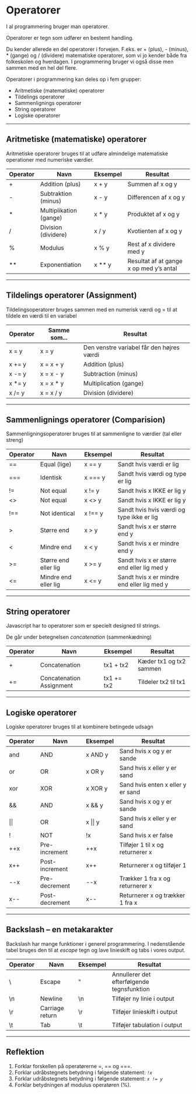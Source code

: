 # Operatorer
I al programmering bruger man operatorer.

Operatorer er tegn som udfører en bestemt handling. 

Du kender allerede en del operatorer i forvejen. F.eks. er + (plus), - (minus), * (gange) og / (dividere) matematiske operatorer, som vi jo kender både fra folkeskolen og hverdagen. I programmering bruger vi også disse men sammen med en hel del flere. 

Operatorer i programmering kan deles op i fem grupper:

* Aritmetiske (matematiske) operatorer
* Tildelings operatorer
* Sammenlignings operatorer
* String operatorer
* Logiske operatorer
___
## Aritmetiske (matematiske) operatorer

Aritmetiske operatorer bruges til at udføre almindelige matematiske operationer med numeriske værdier.

| Operator | Navn | Eksempel | Resultat         |
| -------- |------------------------|-----|-------------------|
| +  | Addition (plus)        | x + y  | Summen af x og y      |
| -  | Subtraktion (minus)    | x - y  | Differencen af x og y |
| *  | Multiplikation (gange) | x * y  | Produktet af x og y   |
| /  | Division (dividere)    | x / y  | Kvotienten af x og y  |
| %  | Modulus                | x % y  | Rest af x dividere med y |
| ** | Exponentiation         | x ** y | Resultat af at gange x op med y’s antal |
___
## Tildelings operatorer (Assignment)
Tildelingsoperatorer bruges sammen med en numerisk værdi og = til at tildele en værdi til en variabel

| Operator | Samme som... | Resultat         |
| ------ |------------------------|-------------------|
| x = y  | x = y        | Den venstre variabel får den højres værdi      |
| x += y | x = x + y    | Addition (plus) |
| x -= y | x = x - y    | Subtraction (minus) |
| x *= y | x = x * y    | Multiplication (gange) |
| x /= y | x = x / y    | Division (dividere) |
___
## Sammenlignings operatorer (Comparision)
Sammenligningsoperatorer bruges til at sammenligne to værdier 
(tal eller streng) 

| Operator | Navn | Eksempel | Resultat |
| ------ |--------------|--------|---------------|
| ==     | Equal (lige) | x == y | Sandt hvis værdi er lig |
| ===     | Identisk | x === y | Sandt hvis værdi og type er lig |
| !=     | Not equal | x != y | Sandt hvis x IKKE er lig y |
| <> | Not equal | x <> y | Sandt hvis x IKKE er lig y |
| !== | Not identical | x !== y | Sandt hvis hvis værdi og type ikke er lig |
| > | Større end | x > y | Sandt hvis x er større end y |
| < | Mindre end | x < y | Sandt hvis x er mindre end y |
| >= | Større end eller lig | x >= y | Sandt hvis x er større end eller lig med y |
| <= | Mindre end eller lig | x <= y | Sandt hvis x er mindre end eller lig med y |
___
## String operatorer
Javascript har to operatorer som er specielt designed til strings.

De går under betegnelsen *concatenation* (sammenkædning)

| Operator | Navn | Eksempel | Resultat |
| ------ |--------------|--------|---------------|
| +     | Concatenation | tx1 + tx2 | Kæder tx1 og tx2 sammen |
| +=     | Concatenation Assignment | tx1 += tx2 | Tildeler tx2 til tx1 |
___
## Logiske operatorer
Logiske operatorer bruges til at kombinere betingede udsagn

| Operator | Navn | Eksempel | Resultat |
| ------ |--------------|--------|---------------|
| and     | AND | x AND y | Sand hvis x og y er sande |
| or     | OR | x OR y | Sand hvis x eller y er sand |
| xor     | XOR | x XOR y | Sand hvis enten x eller y er sand |
| &&     | AND | x && y | Sand hvis x og y er sande |
| \|\|     | OR | x \|\| y | Sand hvis x eller y er sand |
| !     | NOT | !x | Sand hvis x er false |
| ++x     | Pre-increment | ++x | Tilføjer 1 til x og returnerer x |
| x++     | Post-increment | x++ | Returnerer x og tilføjer 1 |
| --x     | Pre-decrement | --x | Trækker 1 fra x og returnerer x |
| x--     | Post-decrement |x-- | Returnerer x og trækker 1 fra x |
___
## Backslash – en metakarakter
Backslash har mange funktioner i generel programmering. I nedenstående tabel bruges den til at *escape* tegn og lave linieskift og tabs i vores output.

| Operator | Navn | Eksempel | Resultat |
| ------ |--------------|--------|---------------|
| \     | Escape | \" | Annullerer det efterfølgende tegnsfunktion |
| \n | Newline | \n | Tilføjer ny linie i output |
| \r | Carriage return | \r | Tilføjer linieskift i output |
| \t | Tab | \t | Tilføjer tabulation i output |
___
## Reflektion
1. Forklar forskellen på operatørerne =, == og ===.
2. Forklar udråbstegnets betydning i følgende statement: *`!x`*
3. Forklar udråbstegnets betydning i følgende statement: *`x != y`*
4. Forklar betydningen af modulus operatøren (%).